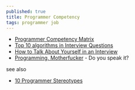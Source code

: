 ```yaml
---
published: true
title: Programmer Competency
tags: programmer job
---
```

- [Programmer Competency Matrix](https://sijinjoseph.com/programmer-competency-matrix/)
- [Top 10 algorithms in Interview Questions](https://www.geeksforgeeks.org/top-10-algorithms-in-interview-questions/#algo8)
- [How to Talk About Yourself in an Interview](https://stackoverflow.blog/2017/04/27/how-to-talk-about-yourself-in-an-interview/?utm_content=buffer74fe2&utm_medium=social&utm_source=twitter.com&utm_campaign=buffer)
- [Programming, Motherfucker](http://programming-motherfucker.com/) - Do you speak it?

see also
- [10 Programmer Stereotypes](https://www.youtube.com/watch?v=_k-F-MMvQV4)
